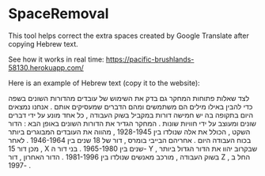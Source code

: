 # SpaceRemoval
This tool helps correct the extra spaces created by Google Translate after copying Hebrew text.

See how it works in real time:
https://pacific-brushlands-58130.herokuapp.com/

Here is an example of Hebrew text (copy it to the website):

לצד שאלות פתוחות המחקר גם בדק את השימוש של עובדים מהדורות השונים בשפה כדי להבין באילו מילים הם משתמשים ומהם הדברים שמעסיקים אותם . אנחנו נמצאים היום בתקופה בה יש חמישה דורות במקביל בשוק העבודה , כל אחד מונע על ידי דברים שונים ומעוצב על ידי חוויות שונות . המחקר הגדיר את הדורות השונים באופן הבא : הדור השקט , הכולל את אלה שנולדו בין 1928-1945 , מהווה את העובדים המבוגרים ביותר בכוח העבודה היום . אחריהם הבייבי בומרס , דור של 18 שנים בין 1946-1964 . לאחר מכן דור 15 , X שנים בין 1965-1980 . בני דור ה- Y , שבקרוב יהוו את הדור הגדול ביותר בשוק העבודה , מורכב מאנשים שנולדו בין 1981-1996 . הדור האחרון , דור Z , החל ב -1997 .
